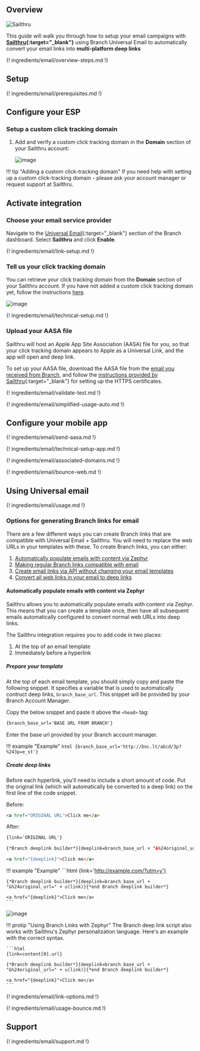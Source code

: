 ## Overview

![Sailthru](/img/pages/email/sailthru/sailthru.png)

This guide will walk you through how to setup your email campaigns with **[Sailthru](https://www.sailthru.com/){:target="\_blank"}** using Branch Universal Email to automatically convert your email links into **multi-platform deep links**

{! ingredients/email/overview-steps.md !}

## Setup

{! ingredients/email/prerequisites.md !}

## Configure your ESP

### Setup a custom click tracking domain

1. Add and verify a custom click tracking domain in the **Domain** section of your Sailthru account:

    ![image](/img/pages/email/sailthru/create-domain.png)

!!! tip "Adding a custom click-tracking domain"
    If you need help with setting up a custom click-tracking domain - please ask your account manager or request support at Sailthru.

## Activate integration

### Choose your email service provider

Navigate to the [Universal Email](https://dashboard.branch.io/email){:target="\_blank"} section of the Branch dashboard. Select **Sailthru** and click **Enable**.

{! ingredients/email/link-setup.md !}

### Tell us your click tracking domain

You can retrieve your click tracking domain from the **Domain** section of your Sailthru account. If you have not added a custom click tracking domain yet, follow the instructions [here](#setup-a-custom-click-tracking-domain). 

![image](/img/pages/email/sailthru/setup-config.png)

{! ingredients/email/technical-setup.md !}

### Upload your AASA file

Sailthru will host an Apple App Site Association (AASA) file for you, so that your click tracking domain appears to Apple as a Universal Link, and the app will open and deep link.

To set up your AASA file, download the AASA file from the [email you received from Branch](#configure-your-app-for-your-click-tracking-domain), and follow the [instructions provided by Sailthru](https://getstarted.sailthru.com/mobile/apple-ios-app-universal-links/){:target="\_blank"} for setting up the HTTPS certificates.
	
{! ingredients/email/validate-test.md !}

{! ingredients/email/simplified-usage-auto.md !}

## Configure your mobile app

{! ingredients/email/send-aasa.md !}

{! ingredients/email/technical-setup-app.md !}

{! ingredients/email/associated-domains.md !}

{! ingredients/email/bounce-web.md !}

## Using Universal email

{! ingredients/email/usage.md !}

### Options for generating Branch links for email

There are a few different ways you can create Branch links that are compatible with Universal Email + Sailthru. You will need to replace the web URLs in your templates with these. To create Branch links, you can either:

1. [Automatically populate emails with content via Zephyr](#automatically-populate-emails-with-content-via-zephyr)
1. [Making regular Branch links compatible with email](#making-regular-branch-links-compatible-with-email)
1. [Create email links via API without changing your email templates](#create-email-links-via-api-without-changing-your-email-templates)
1. [Convert all web links in your email to deep links](#convert-all-web-links-in-your-email-to-deep-links)

#### Automatically populate emails with content via Zephyr

Sailthru allows you to automatically populate emails with content via Zephyr. This means that you can create a template once, then have all subsequent emails automatically configured to convert normal web URLs into deep links.

The Sailthru integration requires you to add code in two places:

1. At the top of an email template
1. Immediately before a hyperlink

##### Prepare your template

At the top of each email template, you should simply copy and paste the following snippet. It specifies a variable that is used to automatically contruct deep links, `branch_base_url`. This snippet will be provided by your Branch Account Manager.

Copy the below snippet and paste it above the `<head>` tag:

```html
{branch_base_url='BASE URL FROM BRANCH'}
```

Enter the base url provided by your Branch account manager.

!!! example "Example"
    ```html
    {branch_base_url='http://bnc.lt/abcd/3p?%243p=e_st'}
    ```

##### Create deep links
Before each hyperlink, you’ll need to include a short amount of code. Put the original link (which will automatically be converted to a deep link) on the first line of the code snippet.

Before:

```html
<a href="ORIGINAL URL">Click me</a>
```

After:

```html
{link='ORIGINAL URL'}

{*Branch deeplink builder*}{deeplink=branch_base_url + "&%24original_url=" + u(link)}{*end Branch deeplink builder*}

<a href="{deeplink}">Click me</a>
```

!!! example "Example"
    ```html
    {link='http://example.com/?utm=y'}

    {*Branch deeplink builder*}{deeplink=branch_base_url + "&%24original_url=" + u(link)}{*end Branch deeplink builder*}

    <a href="{deeplink}">Click me</a>
    ```

![image](/img/pages/email/sailthru/deep-linked-email-sailthru.png)

!!! protip "Using Branch Links with Zephyr"
    The Branch deep link script also works with Sailthru's Zephyr personalization language. Here's an example with the correct syntax.

    ```html
    {link=content[0].url}

    {*Branch deeplink builder*}{deeplink=branch_base_url + "&%24original_url=" + u(link)}{*end Branch deeplink builder*}

    <a href="{deeplink}">Click me</a>
    ```

{! ingredients/email/link-options.md !}

{! ingredients/email/usage-bounce.md !}

## Support

{! ingredients/email/support.md !}
